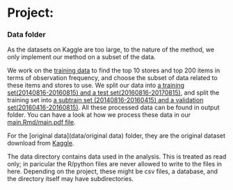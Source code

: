 # Project: 
### Data folder

As the datasets on Kaggle are too large, to the nature of the method, we only implement our method on a subset of the data. 

We work on the [training data](https://www.kaggle.com/c/favorita-grocery-sales-forecasting/data) to find the top 10 stores and top 200 items in terms of observation frequency, and choose the subset of data related to these items and stores to use. We split our data into [a training set(20140816-20160815) and a test set(20160816-20170815)](output/combined_train&test.zip), and split the training set into [a subtrain set (20140816-20160415) and a validation set(20160416-20160815)](output/subtrain&validation.zip). All these processed data can be found in output folder. You can have a look at how we process these data in our [main.Rmd/main.pdf file](doc/main.pdf).

For the [original data](data/original data) folder, they are the original dataset download from [Kaggle](https://www.kaggle.com/c/favorita-grocery-sales-forecasting/data).

The data directory contains data used in the analysis. This is treated as read only; in paricular the R/python files are never allowed to write to the files in here. Depending on the project, these might be csv files, a database, and the directory itself may have subdirectories.

